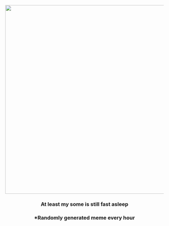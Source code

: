 <p align="center">
        <img src="https://i.redd.it/i0499sscqga91.jpg" width="600" height="600">
        </p>
        <h3 align="center">At least my some is still fast asleep</h3>
        <h3 align="center">*Randomly generated meme every hour</h3>
    